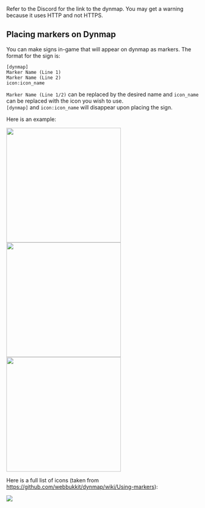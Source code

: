 Refer to the Discord for the link to the dynmap. You may get a warning because it uses HTTP and not HTTPS.

## Placing markers on Dynmap

You can make signs in-game that will appear on dynmap as markers. The format for the sign is:

```
[dynmap]
Marker Name (Line 1)
Marker Name (Line 2)
icon:icon_name
```

`Marker Name (Line 1/2)` can be replaced by the desired name and `icon_name` can be replaced with the icon you wish to use. <br>
`[dynmap]` and `icon:icon_name` will disappear upon placing the sign.

Here is an example:

<img src="https://user-images.githubusercontent.com/126373500/221394034-0eaef597-c6e2-4eff-9b0a-9b117de74d80.png" width="300">
<img src="https://user-images.githubusercontent.com/126373500/221394038-68169f03-76a4-40da-b2d5-86ab836b4afd.png" width="300">
<img src="https://user-images.githubusercontent.com/126373500/221394041-a831ebd2-9187-42d3-86e4-1733a2702608.png" width="300">

Here is a full list of icons (taken from https://github.com/webbukkit/dynmap/wiki/Using-markers):

<img src="https://camo.githubusercontent.com/564f8e6e4f240bcb3dd14876b4de0ccf5535fc3117e7160924c46eeb895152bf/687474703a2f2f6d696b657072696d6d2e636f6d2f696d616765732f4d61726b6572732e706e67">

